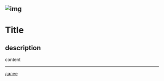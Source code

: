 ![img](https://1.bp.blogspot.com/-tAc5q1JTbDA/Xc6iT2nQdQI/AAAAAAAAEpE/CDxjGm5K0u4pvEyBHLyD3PjpBukCLBWiwCLcBGAsYHQ/s320/001.png)
---
# Title
## description

content







---

[далее](name.md)
